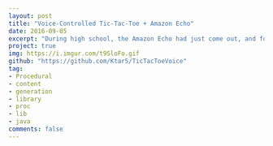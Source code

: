 ```yaml
---
layout: post
title: "Voice-Controlled Tic-Tac-Toe + Amazon Echo"
date: 2016-09-05
excerpt: "During high school, the Amazon Echo had just come out, and for my school's science fair I wanted to make a voice-controlled tic tac toe game... so I did!"
project: true
img: https://i.imgur.com/t9SloFo.gif
github: "https://github.com/Ktar5/TicTacToeVoice"
tag: 
- Procedural
- content
- generation
- library
- proc
- lib
- java
comments: false
---
```

